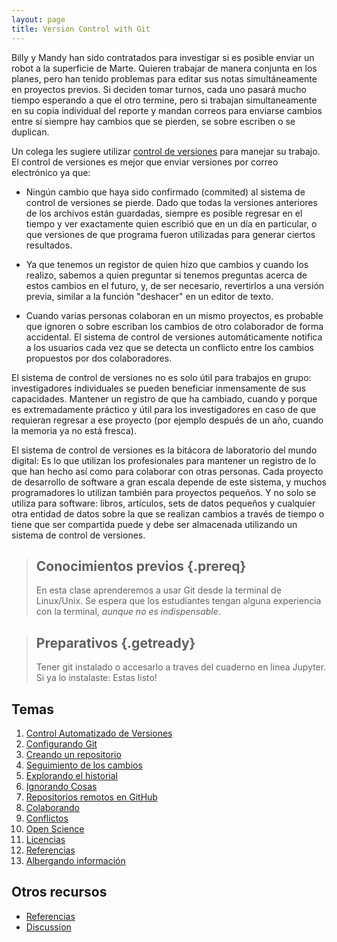 ```yaml
---
layout: page
title: Version Control with Git
---
```


Billy y Mandy han sido contratados para investigar si es posible enviar un 
robot a la superficie de Marte. Quieren trabajar de manera conjunta en los 
planes, pero han tenido problemas para editar sus notas simultáneamente en 
proyectos previos. Si deciden tomar turnos, cada uno pasará mucho tiempo esperando
a que el otro termine, pero si trabajan simultaneamente en su copia individual 
del reporte y mandan correos para enviarse cambios entre sí siempre hay cambios que
se pierden, se sobre escriben o se duplican.  

Un colega les sugiere utilizar [control de versiones](reference.html#version-control) 
para manejar su trabajo. El control de versiones es mejor que enviar versiones por
correo electrónico ya que:

*   Ningún cambio que haya sido confirmado (commited) al sistema de control de versiones
    se pierde. Dado que todas la versiones anteriores de los archivos están guardadas, 
    siempre es posible regresar en el tiempo y ver exactamente quien escribió que en un 
    día en particular, o que versiones de que programa fueron utilizadas para generar 
    ciertos resultados.

*   Ya que tenemos un registor de quien hizo que cambios y cuando los realizo, 
    sabemos a quien preguntar si tenemos preguntas acerca de estos cambios en 
    el futuro, y, de ser necesario, revertirlos a una versión previa, similar a 
    la función "deshacer" en un editor de texto. 

*   Cuando varias personas colaboran en un mismo proyectos, es probable que ignoren o 
    sobre escriban los cambios de otro colaborador de forma accidental. El sistema 
    de control de versiones automáticamente notifica a los usuarios cada vez que se 
    detecta un conflicto entre los cambios propuestos por dos colaboradores. 

El sistema de control de versiones no es solo útil para trabajos en grupo: 
investigadores individuales se pueden beneficiar inmensamente de sus capacidades. 
Mantener un registro de que ha cambiado, cuando y porque es extremadamente práctico
y útil para los investigadores en caso de que requieran regresar a ese 
proyecto (por ejemplo después de un año, cuando la memoria ya no está fresca). 

El sistema de control de versiones es la bitácora de laboratorio del mundo digital:
Es lo que utilizan los profesionales para mantener un registro de lo que han hecho 
así como para colaborar con otras personas. Cada proyecto de desarrollo de 
software a gran escala depende de este sistema, y muchos programadores lo 
utilizan también para proyectos pequeños. Y no solo se utiliza para software:
libros, artículos, sets de datos pequeños y cualquier otra entidad de datos sobre 
la que se realizan cambios a través de tiempo o tiene que ser compartida puede y
debe ser almacenada utilizando un sistema de control de versiones. 

> ## Conocimientos previos {.prereq}
>
> En esta clase aprenderemos a usar Git desde la terminal de Linux/Unix. 
> Se espera que los estudiantes tengan alguna experiencia con la terminal,
> *aunque no es indispensable*.

> ## Preparativos {.getready}
>
> Tener git instalado o accesarlo a traves del cuaderno en linea Jupyter. 
> Si ya lo instalaste: Estas listo!

## Temas

1.  [Control Automatizado de Versiones](01-basics.html)
2.  [Configurando Git](02-setup.html)
3.  [Creando un repositorio](03-create.html)
4.  [Seguimiento de los cambios](04-changes.html)
5.  [Explorando el historial](05-history.html)
6.  [Ignorando Cosas](06-ignore.html)
7.  [Repositorios remotos en GitHub](07-github.html)
8.  [Colaborando](08-collab.html)
9.  [Conflictos](09-conflict.html)
10. [Open Science](10-open.html)
11. [Licencias](11-licensing.html)
12. [Referencias](12-citation.html)
13. [Albergando información](13-hosting.html)

## Otros recursos

*   [Referencias](reference.html)
*   [Discussion](discussion.html)

